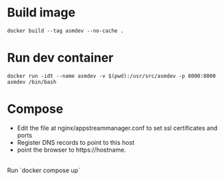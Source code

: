 # Build image
`docker build --tag asmdev --no-cache .`

# Run dev container
`docker run -idt --name asmdev -v $(pwd):/usr/src/asmdev -p 8000:8000  asmdev /bin/bash`

# Compose
* Edit the file at nginx/appstreammanager.conf to set ssl certificates and ports
* Register DNS records to point to this host
* point the browser to https://hostname.
<br>
Run
`docker compose up`